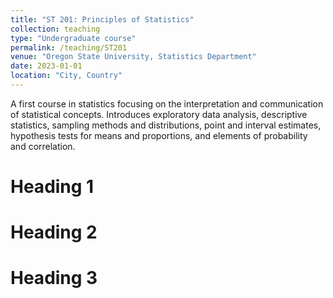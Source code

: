 ```yaml
---
title: "ST 201: Principles of Statistics"
collection: teaching
type: "Undergraduate course"
permalink: /teaching/ST201
venue: "Oregon State University, Statistics Department"
date: 2023-01-01
location: "City, Country"
---
```


A first course in statistics focusing on the interpretation and communication of statistical concepts. Introduces exploratory data analysis, descriptive statistics, sampling methods and distributions, point and interval estimates, hypothesis tests for means and proportions, and elements of probability and correlation.

Heading 1
======

Heading 2
======

Heading 3
======
